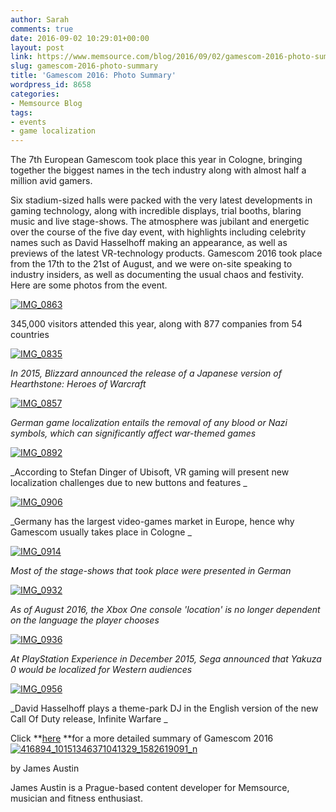 ```yaml
---
author: Sarah
comments: true
date: 2016-09-02 10:29:01+00:00
layout: post
link: https://www.memsource.com/blog/2016/09/02/gamescom-2016-photo-summary/
slug: gamescom-2016-photo-summary
title: 'Gamescom 2016: Photo Summary'
wordpress_id: 8658
categories:
- Memsource Blog
tags:
- events
- game localization
---
```


The 7th European Gamescom took place this year in Cologne, bringing together the biggest names in the tech industry along with almost half a million avid gamers.

<!-- more -->

Six stadium-sized halls were packed with the very latest developments in gaming technology, along with incredible displays, trial booths, blaring music and live stage-shows. The atmosphere was jubilant and energetic over the course of the five day event, with highlights including celebrity names such as David Hasselhoff making an appearance, as well as previews of the latest VR-technology products. Gamescom 2016 took place from the 17th to the 21st of August, and we were on-site speaking to industry insiders, as well as documenting the usual chaos and festivity. Here are some photos from the event.

[![IMG_0863](/wp-content/uploads/2016/09/IMG_0863-1-300x225.jpg)](/wp-content/uploads/2016/09/IMG_0863-1.jpg)

345,000 visitors attended this year, along with 877 companies from 54 countries

[![IMG_0835](/wp-content/uploads/2016/09/IMG_0835-300x225.jpg)](/wp-content/uploads/2016/09/IMG_0835.jpg)

_In 2015, Blizzard announced the release of a Japanese version of Hearthstone: Heroes of Warcraft_

[![IMG_0857](/wp-content/uploads/2016/09/IMG_0857-300x225.jpg)](/wp-content/uploads/2016/09/IMG_0857.jpg)

_German game localization entails the removal of any blood or Nazi symbols, which can significantly affect war-themed games_

[![IMG_0892](/wp-content/uploads/2016/09/IMG_0892-300x225.jpg)](/wp-content/uploads/2016/09/IMG_0892.jpg)

_According to Stefan Dinger of Ubisoft, VR gaming will present new localization challenges due to new buttons and features _

[![IMG_0906](/wp-content/uploads/2016/09/IMG_0906-300x225.jpg)](/wp-content/uploads/2016/09/IMG_0906.jpg)

_Germany has the largest video-games market in Europe, hence why Gamescom usually takes place in Cologne _

[![IMG_0914](/wp-content/uploads/2016/09/IMG_0914-300x225.jpg)](/wp-content/uploads/2016/09/IMG_0914.jpg)

_Most of the stage-shows that took place were presented in German_

[![IMG_0932](/wp-content/uploads/2016/09/IMG_0932-300x225.jpg)](/wp-content/uploads/2016/09/IMG_0932.jpg)

_As of August 2016, the Xbox One console 'location' is no longer dependent on the language the player chooses_



[![IMG_0936](/wp-content/uploads/2016/09/IMG_0936-300x225.jpg)](/wp-content/uploads/2016/09/IMG_0936.jpg)

_At PlayStation Experience in December 2015, Sega announced that Yakuza 0 would be localized for Western audiences_

[![IMG_0956](/wp-content/uploads/2016/09/IMG_0956-300x225.jpg)](/wp-content/uploads/2016/09/IMG_0956.jpg)

_David Hasselhoff plays a theme-park DJ in the English version of the new Call Of Duty release, Infinite Warfare _

Click **[here](/rise-of-the-asian-languages-day-2-gamescom-2016/) **for a more detailed summary of Gamescom 2016
[![416894_10151346371041329_1582619091_n](/wp-content/uploads/2016/06/416894_10151346371041329_1582619091_n-300x300.jpg)](/wp-content/uploads/2016/06/416894_10151346371041329_1582619091_n.jpg)

by James Austin

James Austin is a Prague-based content developer for Memsource, musician and fitness enthusiast.

